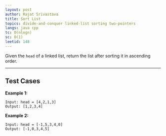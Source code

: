 ```yaml
---
layout: post
author: Rajat Srivastava
title: Sort List
topics: divide-and-conquer linked-list sorting two-pointers
langs: java cpp
tc: O(nlogn)
sc: O(1)
leetid: 148
---
```


Given the `head` of a linked list, return the list after sorting it in ascending order.

---

## Test Cases

**Example 1:**
```
Input: head = [4,2,1,3]
Output: [1,2,3,4]
```

**Example 2:**
```
Input: head = [-1,5,3,4,0]
Output: [-1,0,3,4,5]
```